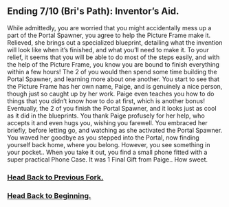 ## Ending 7/10 (Bri's Path): Inventor’s Aid.

While admittedly, you are worried that you might accidentally mess up a part of the Portal Spawner, you agree to help the Picture Frame make it. Relieved, she brings out a specialized blueprint, detailing what the invention will look like when it’s finished, and what you’ll need to make it. To your relief, it seems that you will be able to do most of the steps easily, and with the help of the Picture Frame, you know you are bound to finish everything within a few hours! The 2 of you would then spend some time building the Portal Spawner, and learning more about one another. You start to see that the Picture Frame has her own name, Paige, and is genuinely a nice person, though just so caught up by her work. Paige even teaches you how to do things that you didn’t know how to do at first, which is another bonus! Eventually, the 2 of you finish the Portal Spawner, and it looks just as cool as it did in the blueprints. You thank Paige profusely for her help, who accepts it and even hugs you, wishing you farewell. You embraced her briefly, before letting go, and watching as she activated the Portal Spawner. You waved her goodbye as you stepped into the Portal, now finding yourself back home, where you belong. However, you see something in your pocket.. When you take it out, you find a small phone fitted with a super practical Phone Case. It was 1 Final Gift from Paige.. How sweet.

### [Head Back to Previous Fork.](glass-inventor.md)
### [Head Back to Beginning.](../../README.md)
